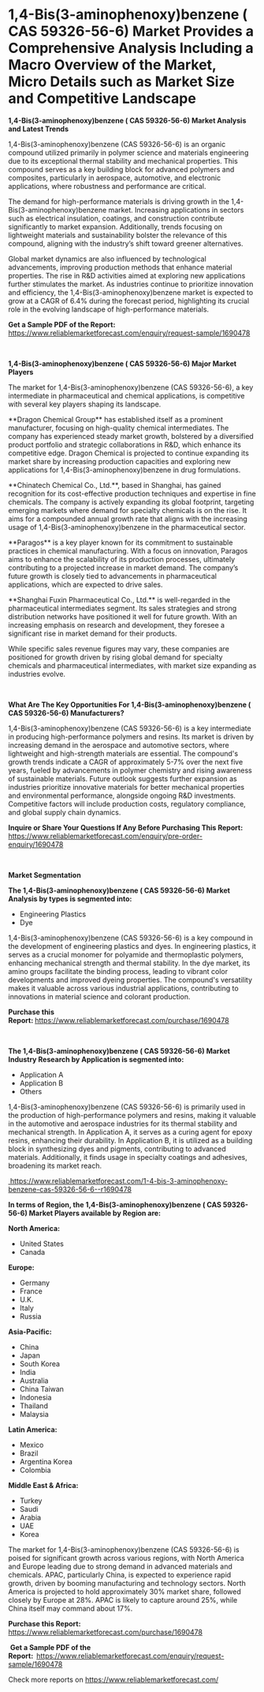 <p><h1>1,4-Bis(3-aminophenoxy)benzene ( CAS 59326-56-6) Market Provides a Comprehensive Analysis Including a Macro Overview of the Market, Micro Details such as Market Size and Competitive Landscape</h1></p><p><strong>1,4-Bis(3-aminophenoxy)benzene ( CAS 59326-56-6) Market Analysis and Latest Trends</strong></p>
<p><p>1,4-Bis(3-aminophenoxy)benzene (CAS 59326-56-6) is an organic compound utilized primarily in polymer science and materials engineering due to its exceptional thermal stability and mechanical properties. This compound serves as a key building block for advanced polymers and composites, particularly in aerospace, automotive, and electronic applications, where robustness and performance are critical.</p><p>The demand for high-performance materials is driving growth in the 1,4-Bis(3-aminophenoxy)benzene market. Increasing applications in sectors such as electrical insulation, coatings, and construction contribute significantly to market expansion. Additionally, trends focusing on lightweight materials and sustainability bolster the relevance of this compound, aligning with the industry’s shift toward greener alternatives.</p><p>Global market dynamics are also influenced by technological advancements, improving production methods that enhance material properties. The rise in R&D activities aimed at exploring new applications further stimulates the market. As industries continue to prioritize innovation and efficiency, the 1,4-Bis(3-aminophenoxy)benzene market is expected to grow at a CAGR of 6.4% during the forecast period, highlighting its crucial role in the evolving landscape of high-performance materials.</p></p>
<p><strong>Get a Sample PDF of the Report:&nbsp;</strong> <a href="https://www.reliablemarketforecast.com/enquiry/request-sample/1690478?utm_campaign=1789&utm_medium=2&utm_source=Github&utm_content=ia&utm_term=26032025&utm_id=14-bis3-aminophenoxybenzene-cas-59326-56-6">https://www.reliablemarketforecast.com/enquiry/request-sample/1690478</a></p>
<p>&nbsp;</p>
<p><strong>1,4-Bis(3-aminophenoxy)benzene ( CAS 59326-56-6) Major Market Players</strong></p>
<p><p>The market for 1,4-Bis(3-aminophenoxy)benzene (CAS 59326-56-6), a key intermediate in pharmaceutical and chemical applications, is competitive with several key players shaping its landscape. </p><p>**Dragon Chemical Group** has established itself as a prominent manufacturer, focusing on high-quality chemical intermediates. The company has experienced steady market growth, bolstered by a diversified product portfolio and strategic collaborations in R&D, which enhance its competitive edge. Dragon Chemical is projected to continue expanding its market share by increasing production capacities and exploring new applications for 1,4-Bis(3-aminophenoxy)benzene in drug formulations.</p><p>**Chinatech Chemical Co., Ltd.**, based in Shanghai, has gained recognition for its cost-effective production techniques and expertise in fine chemicals. The company is actively expanding its global footprint, targeting emerging markets where demand for specialty chemicals is on the rise. It aims for a compounded annual growth rate that aligns with the increasing usage of 1,4-Bis(3-aminophenoxy)benzene in the pharmaceutical sector.</p><p>**Paragos** is a key player known for its commitment to sustainable practices in chemical manufacturing. With a focus on innovation, Paragos aims to enhance the scalability of its production processes, ultimately contributing to a projected increase in market demand. The company’s future growth is closely tied to advancements in pharmaceutical applications, which are expected to drive sales.</p><p>**Shanghai Fuxin Pharmaceutical Co., Ltd.** is well-regarded in the pharmaceutical intermediates segment. Its sales strategies and strong distribution networks have positioned it well for future growth. With an increasing emphasis on research and development, they foresee a significant rise in market demand for their products.</p><p>While specific sales revenue figures may vary, these companies are positioned for growth driven by rising global demand for specialty chemicals and pharmaceutical intermediates, with market size expanding as industries evolve.</p></p>
<p>&nbsp;</p>
<p><strong>What Are The Key Opportunities For 1,4-Bis(3-aminophenoxy)benzene ( CAS 59326-56-6) Manufacturers?</strong></p>
<p><p>1,4-Bis(3-aminophenoxy)benzene (CAS 59326-56-6) is a key intermediate in producing high-performance polymers and resins. Its market is driven by increasing demand in the aerospace and automotive sectors, where lightweight and high-strength materials are essential. The compound's growth trends indicate a CAGR of approximately 5-7% over the next five years, fueled by advancements in polymer chemistry and rising awareness of sustainable materials. Future outlook suggests further expansion as industries prioritize innovative materials for better mechanical properties and environmental performance, alongside ongoing R&D investments. Competitive factors will include production costs, regulatory compliance, and global supply chain dynamics.</p></p>
<p><strong>Inquire or Share Your Questions If Any Before Purchasing This Report:</strong> <a href="https://www.reliablemarketforecast.com/enquiry/pre-order-enquiry/1690478?utm_campaign=1789&utm_medium=2&utm_source=Github&utm_content=ia&utm_term=26032025&utm_id=14-bis3-aminophenoxybenzene-cas-59326-56-6">https://www.reliablemarketforecast.com/enquiry/pre-order-enquiry/1690478</a></p>
<p>&nbsp;</p>
<p><strong>Market Segmentation</strong></p>
<p><strong>The 1,4-Bis(3-aminophenoxy)benzene ( CAS 59326-56-6) Market Analysis by types is segmented into:</strong></p>
<p><ul><li>Engineering Plastics</li><li>Dye</li></ul></p>
<p><p>1,4-Bis(3-aminophenoxy)benzene (CAS 59326-56-6) is a key compound in the development of engineering plastics and dyes. In engineering plastics, it serves as a crucial monomer for polyamide and thermoplastic polymers, enhancing mechanical strength and thermal stability. In the dye market, its amino groups facilitate the binding process, leading to vibrant color developments and improved dyeing properties. The compound's versatility makes it valuable across various industrial applications, contributing to innovations in material science and colorant production.</p></p>
<p><strong>Purchase this Report:&nbsp;</strong><a href="https://www.reliablemarketforecast.com/purchase/1690478?utm_campaign=1789&utm_medium=2&utm_source=Github&utm_content=ia&utm_term=26032025&utm_id=14-bis3-aminophenoxybenzene-cas-59326-56-6">https://www.reliablemarketforecast.com/purchase/1690478</a></p>
<p>&nbsp;</p>
<p><strong>The 1,4-Bis(3-aminophenoxy)benzene ( CAS 59326-56-6) Market Industry Research by Application is segmented into:</strong></p>
<p><ul><li>Application A</li><li>Application B</li><li>Others</li></ul></p>
<p><p>1,4-Bis(3-aminophenoxy)benzene (CAS 59326-56-6) is primarily used in the production of high-performance polymers and resins, making it valuable in the automotive and aerospace industries for its thermal stability and mechanical strength. In Application A, it serves as a curing agent for epoxy resins, enhancing their durability. In Application B, it is utilized as a building block in synthesizing dyes and pigments, contributing to advanced materials. Additionally, it finds usage in specialty coatings and adhesives, broadening its market reach.</p></p>
<p><a href="https://www.reliablemarketforecast.com/1-4-bis-3-aminophenoxy-benzene-cas-59326-56-6--r1690478?utm_campaign=1789&utm_medium=2&utm_source=Github&utm_content=ia&utm_term=26032025&utm_id=14-bis3-aminophenoxybenzene-cas-59326-56-6">&nbsp;https://www.reliablemarketforecast.com/1-4-bis-3-aminophenoxy-benzene-cas-59326-56-6--r1690478</a></p>
<p><strong>In terms of Region, the 1,4-Bis(3-aminophenoxy)benzene ( CAS 59326-56-6) Market Players available by Region are:</strong></p>
<p>
    <p> <strong> North America: </strong>
        <ul>
            <li>United States</li>
            <li>Canada</li>
        </ul>
        </p> 
    <p> <strong> Europe: </strong>
        <ul>
            <li>Germany</li>
            <li>France</li>
            <li>U.K.</li>
            <li>Italy</li>
            <li>Russia</li>
        </ul>
        </p> 
    <p> <strong> Asia-Pacific: </strong>
        <ul>
            <li>China</li>
            <li>Japan</li>
            <li>South Korea</li>
            <li>India</li>
            <li>Australia</li>
            <li>China Taiwan</li>
            <li>Indonesia</li>
            <li>Thailand</li>
            <li>Malaysia</li>
        </ul>
        </p> 
    <p> <strong> Latin America: </strong>
        <ul>
            <li>Mexico</li>
            <li>Brazil</li>
            <li>Argentina Korea</li>
            <li>Colombia</li>
        </ul>
        </p> 
    <p> <strong> Middle East & Africa: </strong>
        <ul>
            <li>Turkey</li>
            <li>Saudi</li>
            <li>Arabia</li>
            <li>UAE</li>
            <li>Korea</li>
        </ul>
    </p>
    </p>
<p><p>The market for 1,4-Bis(3-aminophenoxy)benzene (CAS 59326-56-6) is poised for significant growth across various regions, with North America and Europe leading due to strong demand in advanced materials and chemicals. APAC, particularly China, is expected to experience rapid growth, driven by booming manufacturing and technology sectors. North America is projected to hold approximately 30% market share, followed closely by Europe at 28%. APAC is likely to capture around 25%, while China itself may command about 17%.</p></p>
<p><strong>Purchase this Report: </strong><a href="https://www.reliablemarketforecast.com/purchase/1690478?utm_campaign=1789&utm_medium=2&utm_source=Github&utm_content=ia&utm_term=26032025&utm_id=14-bis3-aminophenoxybenzene-cas-59326-56-6">https://www.reliablemarketforecast.com/purchase/1690478</a></p>
<p>&nbsp;<strong>Get a Sample PDF of the Report:&nbsp;&nbsp;</strong><a href="https://www.reliablemarketforecast.com/enquiry/request-sample/1690478?utm_campaign=1789&utm_medium=2&utm_source=Github&utm_content=ia&utm_term=26032025&utm_id=14-bis3-aminophenoxybenzene-cas-59326-56-6">https://www.reliablemarketforecast.com/enquiry/request-sample/1690478</a></p>
<p><strong></strong></p>
<p>Check more reports on <a href="https://www.reliablemarketforecast.com/?utm_campaign=1789&utm_medium=2&utm_source=Github&utm_content=ia&utm_term=26032025&utm_id=14-bis3-aminophenoxybenzene-cas-59326-56-6">https://www.reliablemarketforecast.com/</a></p>
